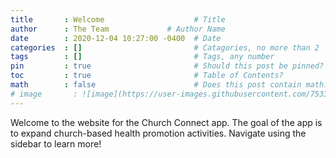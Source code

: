 ```yaml
---
title       : Welcome                    # Title
author      : The Team             # Author Name
date        : 2020-12-04 10:27:00 -0400  # Date
categories  : []                         # Catagories, no more than 2
tags        : []                         # Tags, any number
pin         : true                       # Should this post be pinned?
toc         : true                       # Table of Contents?
math        : false                      # Does this post contain math?
# image       : ![image](https://user-images.githubusercontent.com/75331796/101182652-5c45e200-361c-11eb-8f64-63062ee648b6.png)            # Header image path
---
```


Welcome to the website for the Church Connect app. The goal of the app is to expand 
church-based health promotion activities. Navigate using the sidebar to learn more!

